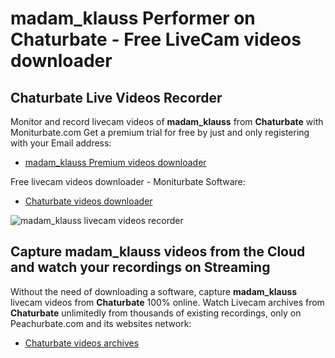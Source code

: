 # madam_klauss Performer on Chaturbate - Free LiveCam videos downloader

## Chaturbate Live Videos Recorder

Monitor and record livecam videos of **madam_klauss** from **Chaturbate** with Moniturbate.com
Get a premium trial for free by just and only registering with your Email address:
* [madam_klauss Premium videos downloader](https://moniturbate.com/request-demo-licence-key.html)

Free livecam videos downloader - Moniturbate Software:
* [Chaturbate videos downloader](https://moniturbate.com/moniturbate-download-software.html)

![madam_klauss livecam videos recorder](https://peachurnet.com/templates/moniturbate-software.png)


## Capture madam_klauss videos from the Cloud and watch your recordings on Streaming

Without the need of downloading a software, capture **madam_klauss** livecam videos from **Chaturbate** 100% online.
Watch Livecam archives from **Chaturbate** unlimitedly from thousands of existing recordings, only on Peachurbate.com and its websites network:
* [Chaturbate videos archives](https://peachurnet.com/)